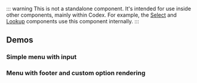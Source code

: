 <script setup>
import InputWithMenu from '@/../component-demos/menu/examples/InputWithMenu.vue';
import InputWithMenuAndFooter from '@/../component-demos/menu/examples/InputWithMenuAndFooter.vue';
</script>

::: warning
This is not a standalone component. It's intended for use inside other components, mainly within
Codex. For example, the [Select](./select) and [Lookup](./lookup) components use this component
internally.
:::

## Demos

### Simple menu with input

<cdx-demo-wrapper>
<template v-slot:demo>
<input-with-menu />
</template>
<template v-slot:code>

<<< @/../component-demos/menu/examples/InputWithMenu.vue

</template>
</cdx-demo-wrapper>

### Menu with footer and custom option rendering

<cdx-demo-wrapper>
<template v-slot:demo>
<input-with-menu-and-footer />
</template>
<template v-slot:code>

<<< @/../component-demos/menu/examples/InputWithMenuAndFooter.vue

</template>
</cdx-demo-wrapper>
